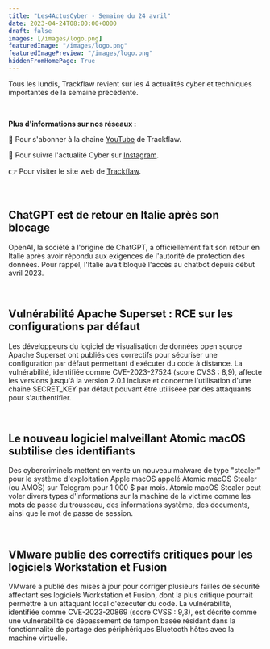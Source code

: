 ```yaml
---
title: "Les4ActusCyber - Semaine du 24 avril"
date: 2023-04-24T08:00:00+0000
draft: false
images: [/images/logo.png]
featuredImage: "/images/logo.png"
featuredImagePreview: "/images/logo.png"
hiddenFromHomePage: True
---
```

    
Tous les lundis, Trackflaw revient sur les 4 actualités cyber et techniques importantes de la semaine précédente.

<br>

**Plus d'informations sur nos réseaux :**

🔴 Pour s'abonner à la chaine [YouTube](https://www.youtube.com/@trackflaw) de Trackflaw.

📸 Pour suivre l'actualité Cyber sur [Instagram](https://www.instagram.com/trackflaw/).

👉 Pour visiter le site web de [Trackflaw](https://trackflaw.com).

    
<br>

## ChatGPT est de retour en Italie après son blocage

OpenAI, la société à l'origine de ChatGPT, a officiellement fait son retour en Italie après avoir répondu aux exigences de l'autorité de protection des données.
Pour rappel, l'Italie avait bloqué l'accès au chatbot depuis début avril 2023.


<br>

## Vulnérabilité Apache Superset : RCE sur les configurations par défaut

Les développeurs du logiciel de visualisation de données open source Apache Superset ont publiés des correctifs pour sécuriser une configuration par défaut permettant d'exécuter du code à distance.
La vulnérabilité, identifiée comme CVE-2023-27524 (score CVSS : 8,9), affecte les versions jusqu'à la version 2.0.1 incluse et concerne l'utilisation d'une chaine SECRET_KEY par défaut pouvant être utiliséee par des attaquants pour s'authentifier.


<br>

## Le nouveau logiciel malveillant Atomic macOS subtilise des identifiants

Des cybercriminels mettent en vente un nouveau malware de type "stealer" pour le système d'exploitation Apple macOS appelé Atomic macOS Stealer (ou AMOS) sur Telegram pour 1 000 $ par mois.
Atomic macOS Stealer peut voler divers types d'informations sur la machine de la victime comme les mots de passe du trousseau, des informations système, des documents, ainsi que le mot de passe de session.


<br>

## VMware publie des correctifs critiques pour les logiciels Workstation et Fusion

VMware a publié des mises à jour pour corriger plusieurs failles de sécurité affectant ses logiciels Workstation et Fusion, dont la plus critique pourrait permettre à un attaquant local d'exécuter du code.
La vulnérabilité, identifiée comme CVE-2023-20869 (score CVSS : 9,3), est décrite comme une vulnérabilité de dépassement de tampon basée résidant dans la fonctionnalité de partage des périphériques Bluetooth hôtes avec la machine virtuelle.

